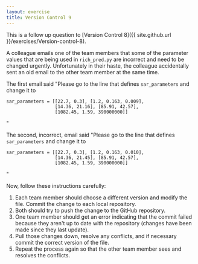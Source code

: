 ```yaml
---
layout: exercise
title: Version Control 9
---
```


This is a follow up question to
[Version Control 8]({{ site.github.url }}/exercises/Version-control-8).

A colleague emails one of the team members that some of the parameter values that are being used in `rich_pred.py`
are incorrect and need to be changed urgently. Unfortunately in their haste, the colleague accidentally 
sent an old email to the other team member at the same time.

The first email said "Please go to the line that
defines `sar_parameters` and change it to

```
sar_parameters = [[22.7, 0.3], [1.2, 0.163, 0.009],
                  [14.36, 21.16], [85.91, 42.57],
				  [1082.45, 1.59, 390000000]]
```
"

The second, incorrect, email said "Please go to the line that
defines `sar_parameters` and change it to

```
sar_parameters = [[22.7, 0.3], [1.2, 0.163, 0.010],
                  [14.36, 21.45], [85.91, 42.57],
				  [1082.45, 1.59, 390000000]]
```
"

Now, follow these instructions carefully:

1.  Each team member should choose a different version and modify the file. Commit the change to each
    local repository.
2.  Both should try to push the change to the GitHub repository.
3.  One team member should get an error indicating that the commit failed because
    they aren't up to date with the repository (changes have been made since
    they last update).
4.  Pull those changes down, resolve any conflicts, and if necessary commit the correct
    version of the file.
5.  Repeat the process again so that the other team member sees and resolves the conflicts.
